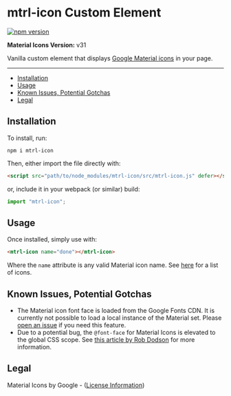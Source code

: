 # mtrl-icon Custom Element

[![npm version](https://badge.fury.io/js/mtrl-icon.svg)](https://badge.fury.io/js/mtrl-icon)

**Material Icons Version:** v31

Vanilla custom element that displays
[Google Material icons](https://material.io/icons/) in your page.

---

  - [Installation](#installation)
  - [Usage](#usage)
  - [Known Issues, Potential Gotchas](#known-issues-potential-gotchas)
  - [Legal](#legal)

## Installation

To install, run:

```
npm i mtrl-icon
```

Then, either import the file directly with:

```HTML
<script src="path/to/node_modules/mtrl-icon/src/mtrl-icon.js" defer></script>
```

or, include it in your webpack (or similar) build:

```Javascript
import "mtrl-icon";
```

## Usage

Once installed, simply use with:

```HTML
<mtrl-icon name="done"></mtrl-icon>
```

Where the `name` attribute is any valid Material icon name. See
[here](https://material.io/icons/) for a list of icons.

## Known Issues, Potential Gotchas

  - The Material icon font face is loaded from the Google Fonts CDN. It is currently not possible to load a local instance of the Material set. Please [open an issue](https://github.com/aeolingamenfel/fa-icon/issues) if you need this feature.
  - Due to a potential bug, the `@font-face` for Material Icons is elevated to the global CSS scope. See [this article by Rob Dodson](http://robdodson.me/at-font-face-doesnt-work-in-shadow-dom/) for more information.

## Legal

Material Icons by Google - ([License Information](http://google.github.io/material-design-icons/))


